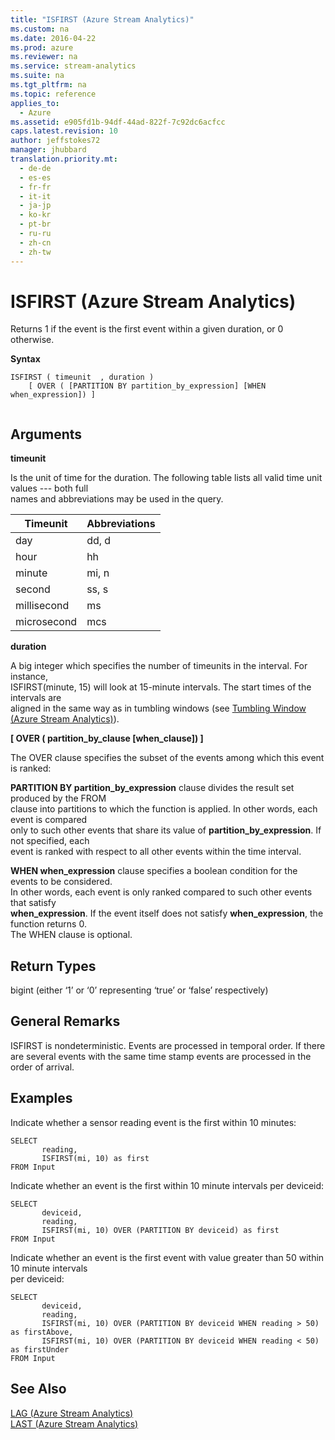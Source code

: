 ```yaml
---
title: "ISFIRST (Azure Stream Analytics)"
ms.custom: na
ms.date: 2016-04-22
ms.prod: azure
ms.reviewer: na
ms.service: stream-analytics
ms.suite: na
ms.tgt_pltfrm: na
ms.topic: reference
applies_to: 
  - Azure
ms.assetid: e905fd1b-94df-44ad-822f-7c92dc6acfcc
caps.latest.revision: 10
author: jeffstokes72
manager: jhubbard
translation.priority.mt: 
  - de-de
  - es-es
  - fr-fr
  - it-it
  - ja-jp
  - ko-kr
  - pt-br
  - ru-ru
  - zh-cn
  - zh-tw
---
```

# ISFIRST (Azure Stream Analytics)
  Returns 1 if the event is the first event within a given duration, or 0 otherwise.  
  
 **Syntax**  
  
```  
ISFIRST ( timeunit  , duration )   
    [ OVER ( [PARTITION BY partition_by_expression] [WHEN when_expression]) ]  
  
```  
  
## Arguments  
 **timeunit**  
  
 Is the unit of time for the duration. The following table lists all valid time unit values --- both full  
names and abbreviations may be used in the query.  
  
|Timeunit|Abbreviations|  
|--------------|-------------------|  
|day|dd, d|  
|hour|hh|  
|minute|mi, n|  
|second|ss, s|  
|millisecond|ms|  
|microsecond|mcs|  
  
 **duration**  
  
 A big integer which specifies the number of timeunits in the interval. For instance,  
ISFIRST(minute, 15) will look at 15-minute intervals. The start times of the intervals are  
aligned in the same way as in tumbling windows (see [Tumbling Window &#40;Azure Stream Analytics&#41;](../streamAnalyticsQueryLanguage/Tumbling-Window--Azure-Stream-Analytics-.md)).  
  
 **[ OVER ( partition_by_clause [when_clause]) ]**  
  
 The OVER clause specifies the subset of the events among which this event is ranked:  
  
 **PARTITION BY partition_by_expression** clause divides the result set produced by the FROM  
clause into partitions to which the function is applied. In other words, each event is compared  
only to such other events that share its value of **partition_by_expression**. If not specified, each  
event is ranked with respect to all other events within the time interval.  
  
 **WHEN when_expression** clause specifies a boolean condition for the events to be considered.  
In other words, each event is only ranked compared to such other events that satisfy  
**when_expression**. If the event itself does not satisfy **when_expression**, the function returns 0.  
The WHEN clause is optional.  
  
## Return Types  
 bigint (either ‘1’ or ‘0’ representing ‘true’ or ‘false’ respectively)  
  
## General Remarks  
 ISFIRST is nondeterministic. Events are processed in temporal order. If there are several events with the same time stamp events are processed in the order of arrival.  
  
## Examples  
 Indicate whether a sensor reading event is the first within 10 minutes:  
  
```  
SELECT  
       reading,  
       ISFIRST(mi, 10) as first  
FROM Input  
```  
  
 Indicate whether an event is the first within 10 minute intervals per deviceid:  
  
```  
SELECT  
       deviceid,  
       reading,  
       ISFIRST(mi, 10) OVER (PARTITION BY deviceid) as first  
FROM Input  
```  
  
 Indicate whether an event is the first event with value greater than 50 within 10 minute intervals  
per deviceid:  
  
```  
SELECT  
       deviceid,  
       reading,  
       ISFIRST(mi, 10) OVER (PARTITION BY deviceid WHEN reading > 50) as firstAbove,  
       ISFIRST(mi, 10) OVER (PARTITION BY deviceid WHEN reading < 50) as firstUnder  
FROM Input  
```  
  
## See Also  
 [LAG &#40;Azure Stream Analytics&#41;](../streamAnalyticsQueryLanguage/LAG--Azure-Stream-Analytics-.md)   
 [LAST &#40;Azure Stream Analytics&#41;](../streamAnalyticsQueryLanguage/LAST--Azure-Stream-Analytics-.md)  
  
  
